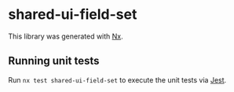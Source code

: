 # shared-ui-field-set

This library was generated with [Nx](https://nx.dev).

## Running unit tests

Run `nx test shared-ui-field-set` to execute the unit tests via [Jest](https://jestjs.io).
